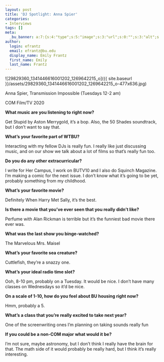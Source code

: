 ```yaml
---
layout: post
title: 'DJ Spotlight: Anna Spier'
categories:
- Interviews
tags: []
meta:
  _bu_banner: a:7:{s:4:"type";s:5:"image";s:3:"url";s:0:"";s:3:"alt";s:0:"";s:7:"post_id";s:0:"";s:4:"html";s:0:"";s:8:"position";s:12:"contentWidth";s:7:"caption";s:0:"";}
author:
  login: efrantz
  email: efrantz@bu.edu
  display_name: Emily Frantz
  first_name: Emily
  last_name: Frantz
---
```

![29829360_1341446616001202_1269642215_o]({{ site.baseurl }}/assets/29829360_1341446616001202_1269642215_o-477x636.jpg)

Anna Spier, Transmission Impossible (Tuesdays 12-2 am)

COM Film/TV 2020

**What music are you listening to right now?**

Get Stupid by Aston Merrygold, it’s a bop. Also, the 50 Shades soundtrack, but I don’t want to say that.

**What’s your favorite part of WTBU?**

Interacting with my fellow DJs is really fun. I really like just discussing music, and on our show we talk about a lot of films so that’s really fun too.

**Do you do any other extracurricular?**

I write for Her Campus, I work on BUTV10 and I also do Squinch Magazine. I’m making a comic for the next issue. I don’t know what it’s going to be yet, probably something from my childhood.

**What’s your favorite movie?**

Definitely When Harry Met Sally, it’s the best.

**Is there a movie that you’ve ever seen that you really didn’t like?**

Perfume with Alan Rickman is terrible but it’s the funniest bad movie there ever was.

**What was the last show you binge-watched?**

The Marvelous Mrs. Maisel

**What’s your favorite sea creature?**

Cuttlefish, they’re a snazzy one.

**What’s your ideal radio time slot?**

Ooh, 8-10 pm, probably on a Tuesday. It would be nice. I don’t have many classes on Wednesdays so it’d be nice.

**On a scale of 1-10, how do you feel about BU housing right now?**

Hmm, probably a 5.

**What’s a class that you’re really excited to take next year?**

One of the screenwriting ones I’m planning on taking sounds really fun

**If you could be a non-COM major what would it be?**

I’m not sure, maybe astronomy, but I don’t think I really have the brain for that. The math side of it would probably be really hard, but I think it’s really interesting.